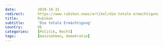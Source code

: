 ```yaml
---
date:          2020-10-31
redirect:      https://www.rubikon.news/artikel/die-totale-ermachtigung
title:         Rubikon
subtitle:      'Die totale Ermächtigung'
country:       DE
categories:    [Politik, Recht]
tags:          [massnahmen, demokratie]
---
```

